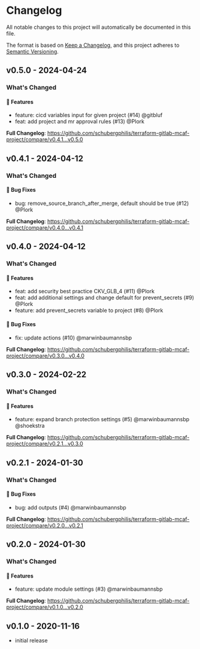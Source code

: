 # Changelog

All notable changes to this project will automatically be documented in this file.

The format is based on [Keep a Changelog](https://keepachangelog.com/en/1.0.0/),
and this project adheres to [Semantic Versioning](https://semver.org/spec/v2.0.0.html).

## v0.5.0 - 2024-04-24

### What's Changed

#### 🚀 Features

* feature: cicd variables input for given project (#14) @gitbluf
* feat: add project and mr approval rules (#13) @Plork

**Full Changelog**: https://github.com/schubergphilis/terraform-gitlab-mcaf-project/compare/v0.4.1...v0.5.0

## v0.4.1 - 2024-04-12

### What's Changed

#### 🐛 Bug Fixes

* bug: remove_source_branch_after_merge, default should be true (#12) @Plork

**Full Changelog**: https://github.com/schubergphilis/terraform-gitlab-mcaf-project/compare/v0.4.0...v0.4.1

## v0.4.0 - 2024-04-12

### What's Changed

#### 🚀 Features

* feat: add security best practice CKV_GLB_4 (#11) @Plork
* feat: add additional settings and change default for prevent_secrets (#9) @Plork
* feature: add prevent_secrets variable to project (#8) @Plork

#### 🐛 Bug Fixes

* fix: update actions (#10) @marwinbaumannsbp

**Full Changelog**: https://github.com/schubergphilis/terraform-gitlab-mcaf-project/compare/v0.3.0...v0.4.0

## v0.3.0 - 2024-02-22

### What's Changed

#### 🚀 Features

* feature: expand branch protection settings (#5) @marwinbaumannsbp @shoekstra

**Full Changelog**: https://github.com/schubergphilis/terraform-gitlab-mcaf-project/compare/v0.2.1...v0.3.0

## v0.2.1 - 2024-01-30

### What's Changed

#### 🐛 Bug Fixes

* bug: add outputs (#4) @marwinbaumannsbp

**Full Changelog**: https://github.com/schubergphilis/terraform-gitlab-mcaf-project/compare/v0.2.0...v0.2.1

## v0.2.0 - 2024-01-30

### What's Changed

#### 🚀 Features

* feature: update module settings (#3) @marwinbaumannsbp

**Full Changelog**: https://github.com/schubergphilis/terraform-gitlab-mcaf-project/compare/v0.1.0...v0.2.0

## v0.1.0 - 2020-11-16

- initial release
